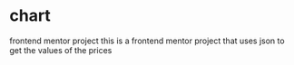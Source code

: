 # chart
frontend mentor project
this is a frontend mentor project that uses json to get the values of the prices
